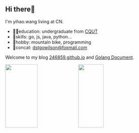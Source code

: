 ## Hi there👋
I'm yihao.wang living at CN.

* 👨‍🎓education: undergraduate from [CQUT](https://www.cqut.edu.cn/)
* 🚀skills: go, js, java, python...
* 🚴hobby: mountain bike, programming
* 📧concat: dstgowilson@foxmail.com

Welcome to my blog [246859.github.io](https://246859.github.io/) and [Golang Document](https://golang.halfiisland.com/).

<div width="100%">
  <img src="https://github-readme-stats.vercel.app/api?username=246859&show_icons=true&theme=onedark" style="width: 45%; height: 200px"/>
  <img src="https://github-readme-stats.vercel.app/api/top-langs/?username=246859&layout=compact" style="width: 40%; height: 200px"/>
</div>
